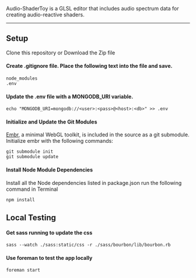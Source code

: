 Audio-ShaderToy is a GLSL editor that includes audio spectrum data for creating audio-reactive shaders.

---------------

## Setup

Clone this repository or Download the Zip file

#### Create **.gitignore** file. Place the following text into the file and save.

    node_modules
    .env

#### Update the .env file with a MONGODB_URI variable.

    echo "MONGODB_URI=mongodb://<user>:<pass>@<host>:<db>" >> .env

#### Initialize and Update the Git Modules
[Embr](https://github.com/notlion/embr), a minimal WebGL toolkit, is included in the source as a git submodule.
Initialize embr with the following commands:

    git submodule init
    git submodule update

#### Install Node Module Dependencies
Install all the Node dependencies listed in package.json run the following command in Terminal

    npm install

## Local Testing

#### Get sass running to update the css

    sass --watch ./sass:static/css -r ./sass/bourbon/lib/bourbon.rb

#### Use foreman to test the app locally

    foreman start
